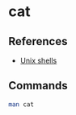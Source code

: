 # cat

## References

- [Unix shells](https://en.wikipedia.org/wiki/Here_document#Unix_shells)

## Commands

```sh
man cat
```
